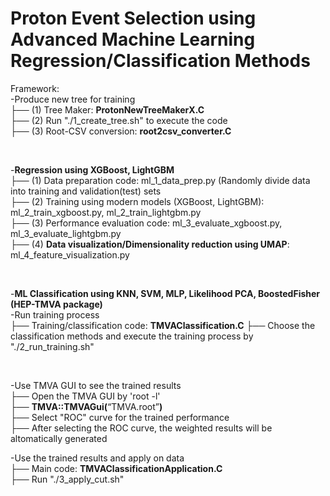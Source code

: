 # Proton Event Selection using Advanced Machine Learning Regression/Classification Methods

Framework:<br/>
-Produce new tree for training\
├── (1) Tree Maker: **ProtonNewTreeMakerX.C** \
├── (2) Run "./1_create_tree.sh" to execute the code \
├── (3) Root-CSV conversion: **root2csv_converter.C** 

<br/>

-**Regression using XGBoost, LightGBM**\
├── (1) Data preparation code: ml_1_data_prep.py (Randomly divide data into training and validation(test) sets   
├── (2) Training using modern models (XGBoost, LightGBM): ml_2_train_xgboost.py, ml_2_train_lightgbm.py \
├── (3) Performance evaluation code: ml_3_evaluate_xgboost.py, ml_3_evaluate_lightgbm.py           
├── (4) **Data visualization/Dimensionality reduction using UMAP**: ml_4_feature_visualization.py

<br/>

-**ML Classification using KNN, SVM, MLP, Likelihood PCA, BoostedFisher (HEP-TMVA package)**  
-Run training process \
├── Training/classification code: **TMVAClassification.C** 
├── Choose the classification methods and execute the training process by "./2_run_training.sh" 

<br/>

-Use TMVA GUI to see the trained results\
├── Open the TMVA GUI by 'root -l'\
├── **TMVA::TMVAGui(**“TMVA.root”**)**\
├── Select "ROC" curve for the trained performance\
├── After selecting the ROC curve, the weighted results will be altomatically generated

-Use the trained results and apply on data\
├── Main code: **TMVAClassificationApplication.C**\
├── Run "./3_apply_cut.sh"
